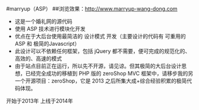 #marryup（ASP）
##浏览效果：http://www.marryup-wang-dong.com
- 这是一个婚礼网的源代码
- 使用 ASP 技术进行模块化开发
- 优点在于大后台使用最简洁的 设计模式 开发（主要设计的代码有 可重用的ASP 和 极简的Javascript）
- 此设计可以不依赖任何框架，包括 jQuery 都不需要，便可完成的规范化的、高效的、高速的模式
- 由于站点目前正在运行，所以先不开源，请见谅。但其极简的大后台设计思想，已经完全成功的移植到 PHP 版的 zeroShop MVC 框架中，请移步我的另一个开源项目：zeroShop，它是 2013 之后所集大成+综合经验积累的极简代码体现。

开始于2013年
上线于2014年
